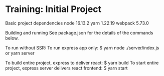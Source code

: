 # Training: Initial Project

Basic project dependencies
node 16.13.2
yarn 1.22.19
webpack 5.73.0

Building and running
See package.json for the details of the commands below.

To run without SSR:
To run express app only: $ yarn node ./server/index.js or yarn server

To build entire project, express to deliver react: $ yarn build
To start entire project, express server delivers react frontend: $ yarn start
